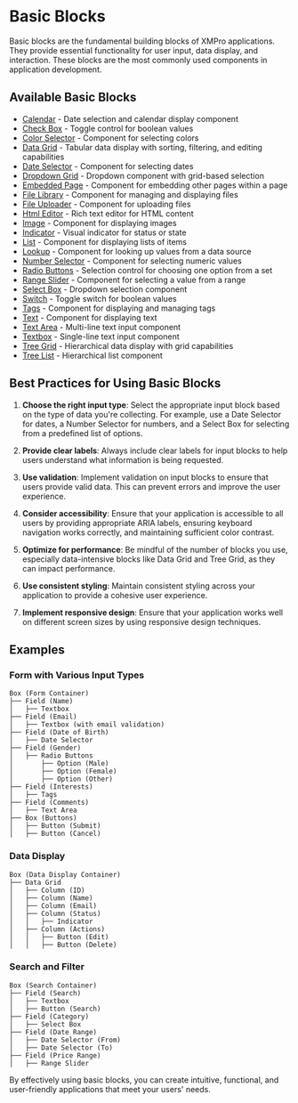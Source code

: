 # Basic Blocks

Basic blocks are the fundamental building blocks of XMPro applications. They provide essential functionality for user input, data display, and interaction. These blocks are the most commonly used components in application development.

## Available Basic Blocks

- [Calendar](calendar.md) - Date selection and calendar display component
- [Check Box](checkbox.md) - Toggle control for boolean values
- [Color Selector](color-selector.md) - Component for selecting colors
- [Data Grid](data-grid.md) - Tabular data display with sorting, filtering, and editing capabilities
- [Date Selector](date-selector.md) - Component for selecting dates
- [Dropdown Grid](dropdown-grid.md) - Dropdown component with grid-based selection
- [Embedded Page](embedded-page.md) - Component for embedding other pages within a page
- [File Library](file-library.md) - Component for managing and displaying files
- [File Uploader](file-uploader.md) - Component for uploading files
- [Html Editor](html-editor.md) - Rich text editor for HTML content
- [Image](image.md) - Component for displaying images
- [Indicator](indicator.md) - Visual indicator for status or state
- [List](list.md) - Component for displaying lists of items
- [Lookup](lookup.md) - Component for looking up values from a data source
- [Number Selector](number-selector.md) - Component for selecting numeric values
- [Radio Buttons](radio-buttons.md) - Selection control for choosing one option from a set
- [Range Slider](range-selector.md) - Component for selecting a value from a range
- [Select Box](select-box.md) - Dropdown selection component
- [Switch](switch.md) - Toggle switch for boolean values
- [Tags](tags.md) - Component for displaying and managing tags
- [Text](text.md) - Component for displaying text
- [Text Area](text-area.md) - Multi-line text input component
- [Textbox](textbox.md) - Single-line text input component
- [Tree Grid](tree-grid.md) - Hierarchical data display with grid capabilities
- [Tree List](tree-list.md) - Hierarchical list component

## Best Practices for Using Basic Blocks

1. **Choose the right input type**: Select the appropriate input block based on the type of data you're collecting. For example, use a Date Selector for dates, a Number Selector for numbers, and a Select Box for selecting from a predefined list of options.

2. **Provide clear labels**: Always include clear labels for input blocks to help users understand what information is being requested.

3. **Use validation**: Implement validation on input blocks to ensure that users provide valid data. This can prevent errors and improve the user experience.

4. **Consider accessibility**: Ensure that your application is accessible to all users by providing appropriate ARIA labels, ensuring keyboard navigation works correctly, and maintaining sufficient color contrast.

5. **Optimize for performance**: Be mindful of the number of blocks you use, especially data-intensive blocks like Data Grid and Tree Grid, as they can impact performance.

6. **Use consistent styling**: Maintain consistent styling across your application to provide a cohesive user experience.

7. **Implement responsive design**: Ensure that your application works well on different screen sizes by using responsive design techniques.

## Examples

### Form with Various Input Types

```
Box (Form Container)
├── Field (Name)
│   ├── Textbox
├── Field (Email)
│   ├── Textbox (with email validation)
├── Field (Date of Birth)
│   ├── Date Selector
├── Field (Gender)
│   ├── Radio Buttons
│       ├── Option (Male)
│       ├── Option (Female)
│       ├── Option (Other)
├── Field (Interests)
│   ├── Tags
├── Field (Comments)
│   ├── Text Area
├── Box (Buttons)
│   ├── Button (Submit)
│   ├── Button (Cancel)
```

### Data Display

```
Box (Data Display Container)
├── Data Grid
│   ├── Column (ID)
│   ├── Column (Name)
│   ├── Column (Email)
│   ├── Column (Status)
│   │   ├── Indicator
│   ├── Column (Actions)
│   │   ├── Button (Edit)
│   │   ├── Button (Delete)
```

### Search and Filter

```
Box (Search Container)
├── Field (Search)
│   ├── Textbox
│   ├── Button (Search)
├── Field (Category)
│   ├── Select Box
├── Field (Date Range)
│   ├── Date Selector (From)
│   ├── Date Selector (To)
├── Field (Price Range)
│   ├── Range Slider
```

By effectively using basic blocks, you can create intuitive, functional, and user-friendly applications that meet your users' needs.
